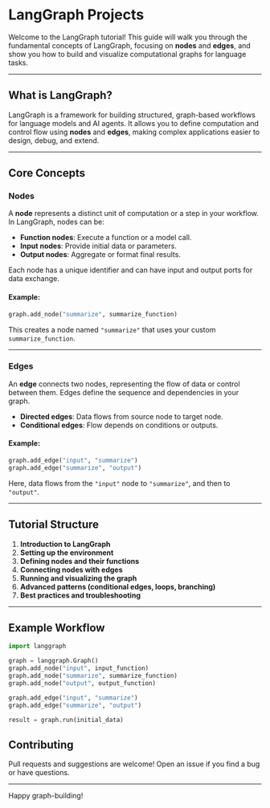 
# LangGraph Projects

Welcome to the LangGraph tutorial! This guide will walk you through the fundamental concepts of LangGraph, focusing on **nodes** and **edges**, and show you how to build and visualize computational graphs for language tasks.

---

## What is LangGraph?

LangGraph is a framework for building structured, graph-based workflows for language models and AI agents. It allows you to define computation and control flow using **nodes** and **edges**, making complex applications easier to design, debug, and extend.

---

## Core Concepts

### Nodes

A **node** represents a distinct unit of computation or a step in your workflow. In LangGraph, nodes can be:

- **Function nodes**: Execute a function or a model call.
- **Input nodes**: Provide initial data or parameters.
- **Output nodes**: Aggregate or format final results.

Each node has a unique identifier and can have input and output ports for data exchange.

#### Example:  
```python
graph.add_node("summarize", summarize_function)
```
This creates a node named `"summarize"` that uses your custom `summarize_function`.

---

### Edges

An **edge** connects two nodes, representing the flow of data or control between them. Edges define the sequence and dependencies in your graph.

- **Directed edges**: Data flows from source node to target node.
- **Conditional edges**: Flow depends on conditions or outputs.

#### Example:  
```python
graph.add_edge("input", "summarize")
graph.add_edge("summarize", "output")
```
Here, data flows from the `"input"` node to `"summarize"`, and then to `"output"`.

---

## Tutorial Structure

1. **Introduction to LangGraph**
2. **Setting up the environment**
3. **Defining nodes and their functions**
4. **Connecting nodes with edges**
5. **Running and visualizing the graph**
6. **Advanced patterns (conditional edges, loops, branching)**
7. **Best practices and troubleshooting**

---

## Example Workflow

```python
import langgraph

graph = langgraph.Graph()
graph.add_node("input", input_function)
graph.add_node("summarize", summarize_function)
graph.add_node("output", output_function)

graph.add_edge("input", "summarize")
graph.add_edge("summarize", "output")

result = graph.run(initial_data)
```

## Contributing

Pull requests and suggestions are welcome! Open an issue if you find a bug or have questions.

---

Happy graph-building!
